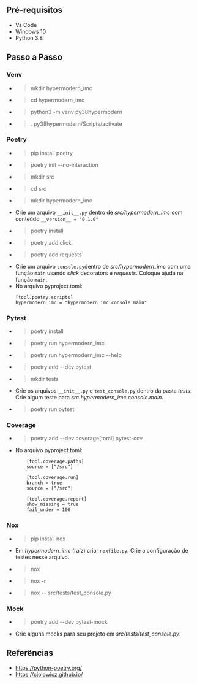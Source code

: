 ## Pré-requisitos
- Vs Code
- Windows 10
- Python 3.8

## Passo a Passo

### Venv
- > mkdir hypermodern_imc
- > cd hypermodern_imc
- > python3 -m venv py38hypermodern
- > . py38hypermodern/Scripts/activate
### Poetry
- > pip install poetry
- > poetry init --no-interaction
- > mkdir src
- > cd src
- > mkdir hypermodern_imc
- Crie um arquivo `__init__.py` dentro de *src/hypermodern_imc* com conteúdo `__version__ = "0.1.0"`
- > poetry install
- > poetry add click
- > poetry add requests
- Crie um arquivo `console.py`dentro de *src/hypermodern_imc* com uma função `main` usando *click* decorators e *requests*. Coloque ajuda na função `main`.
- No arquivo pyproject.toml:
    ```
    [tool.poetry.scripts]
    hypermodern_imc = "hypermodern_imc.console:main"
    ```
### Pytest
- > poetry install
- > poetry run hypermodern_imc
- > poetry run hypermodern_imc --help
- > poetry add --dev pytest
- > mkdir tests
- Crie os arquivos `__init__.py` e `test_console.py` dentro da pasta *tests*. Crie algum teste para *src.hypermodern_imc.console.main*.
- > poetry run pytest
### Coverage
- > poetry add --dev coverage[toml] pytest-cov
- No arquivo pyproject.toml:
    ```
        [tool.coverage.paths]
        source = ["/src"]

        [tool.coverage.run]
        branch = true
        source = ["/src"]

        [tool.coverage.report]
        show_missing = true
        fail_under = 100
    ```
### Nox
- > pip install nox
- Em *hypermodern_imc* (raíz) criar `noxfile.py`. Crie a configuração de testes nesse arquivo.
- > nox
- > nox -r
- > nox -- src/tests/test_console.py
### Mock
- > poetry add --dev pytest-mock
- Crie alguns mocks para seu projeto em *src/tests/test_console.py*.

## Referências
- https://python-poetry.org/
- https://cjolowicz.github.io/

